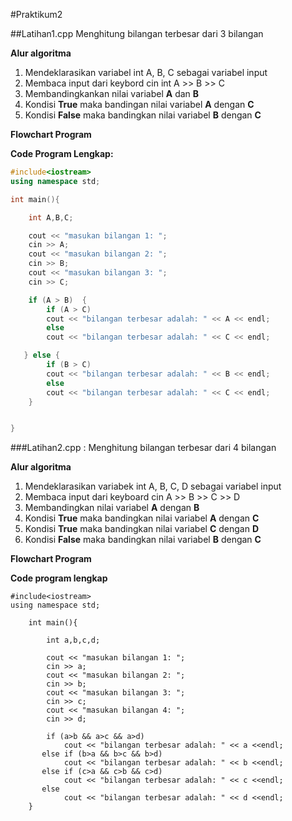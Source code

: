 #Praktikum2

##Latihan1.cpp Menghitung bilangan terbesar dari 3 bilangan

**Alur algoritma**
1. Mendeklarasikan variabel int A, B, C sebagai variabel input
2. Membaca input dari keybord cin int A >> B >> C
3. Membandingkankan nilai variabel **A** dan **B**
4. Kondisi **True** maka bandingan nilai variabel **A** dengan **C**
5. Kondisi **False** maka bandingkan nilai variabel **B** dengan **C**

**Flowchart Program**


**Code Program Lengkap:**
```C++
#include<iostream>
using namespace std;

int main(){

    int A,B,C;

    cout << "masukan bilangan 1: ";
    cin >> A;
    cout << "masukan bilangan 2: ";
    cin >> B;
    cout << "masukan bilangan 3: ";
    cin >> C;

    if (A > B)  {
        if (A > C)
        cout << "bilangan terbesar adalah: " << A << endl;
        else
        cout << "bilangan terbesar adalah: " << C << endl;

   } else {
        if (B > C)
        cout << "bilangan terbesar adalah: " << B << endl;
        else
        cout << "bilangan terbesar adalah: " << C << endl;
    }


}
```

###Latihan2.cpp : Menghitung bilangan terbesar dari 4 bilangan

**Alur algoritma**
1. Mendeklarasikan variabek int A, B, C, D sebagai variabel input
2. Membaca input dari keyboard cin A >> B >> C >> D
3. Membandingkan nilai variabel **A** dengan **B**
4. Kondisi **True** maka bandingkan nilai variabel **A** dengan **C**
5. Kondisi **True** maka bandingkan nilai variabel **C** dengan **D**
6. Kondisi **False** maka bandingkan nilai variabel **B** dengan **C**

**Flowchart Program**


**Code program lengkap**
```
#include<iostream>
using namespace std;

    int main(){

        int a,b,c,d;

        cout << "masukan bilangan 1: ";
        cin >> a;
        cout << "masukan bilangan 2: ";
        cin >> b;
        cout << "masukan bilangan 3: ";
        cin >> c;
        cout << "masukan bilangan 4: ";
        cin >> d;

        if (a>b && a>c && a>d)
            cout << "bilangan terbesar adalah: " << a <<endl;
       else if (b>a && b>c && b>d)
            cout << "bilangan terbesar adalah: " << b <<endl;
       else if (c>a && c>b && c>d)
            cout << "bilangan terbesar adalah: " << c <<endl;
       else
            cout << "bilangan terbesar adalah: " << d <<endl;
    }
 ```